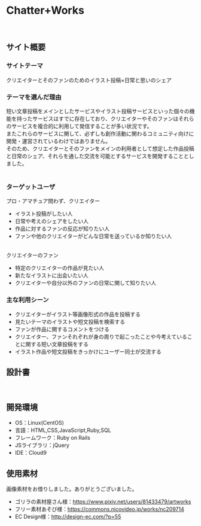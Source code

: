 # Chatter+Works
​
## サイト概要
### サイトテーマ
クリエイターとそのファンのためのイラスト投稿×日常と思いのシェア
​
### テーマを選んだ理由
短い文章投稿をメインとしたサービスやイラスト投稿サービスといった個々の機能を持ったサービスはすでに存在しており、クリエイターやそのファンはそれらのサービスを複合的に利用して発信することが多い状況です。<br>
またこれらのサービスに関して、必ずしも創作活動に関わるコミュニティ向けに開発・運営されているわけではありません。<br>
そのため、クリエイターとそのファンをメインの利用者として想定した作品投稿と日常のシェア、それらを通した交流を可能とするサービスを開発することとしました。<br>
​
### ターゲットユーザ
プロ・アマチュア問わず、クリエイター
- イラスト投稿がしたい人
- 日常や考えのシェアをしたい人
- 作品に対するファンの反応が知りたい人
- ファンや他のクリエイターがどんな日常を送っているか知りたい人

<br>
クリエイターのファン

- 特定のクリエイターの作品が見たい人
- 新たなイラストに出会いたい人
- クリエイターや自分以外のファンの日常に関して知りたい人

### 主な利用シーン
- クリエイターがイラスト等画像形式の作品を投稿する
- 見たいテーマのイラストや短文投稿を検索する
- ファンが作品に関するコメントをつける
- クリエイター、ファンそれぞれが身の周りで起こったことや今考えていることに関する短い文章投稿をする
- イラスト作品や短文投稿をきっかけにユーザー同士が交流する
​
## 設計書
<!--テーマを設定・提出する時点では不要です-->
​
## 開発環境
- OS：Linux(CentOS)
- 言語：HTML,CSS,JavaScript,Ruby,SQL
- フレームワーク：Ruby on Rails
- JSライブラリ：jQuery
- IDE：Cloud9
​
## 使用素材
画像素材をお借りしました。ありがとうございました。
- ゴリラの素材屋さん様：https://www.pixiv.net/users/81433479/artworks
- フリー素材あそび様：https://commons.nicovideo.jp/works/nc209714
- EC Design様：http://design-ec.com/?p=55